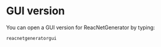 # GUI version

You can open a GUI version for ReacNetGenerator by typing:

```bash
reacnetgeneratorgui
```
